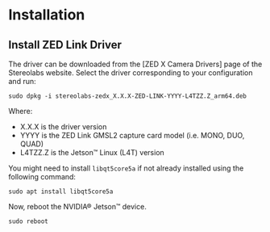 # Installation

## Install ZED Link Driver
The driver can be downloaded from the [ZED X Camera Drivers] page of the Stereolabs website. Select the driver corresponding to your configuration and run:

```
sudo dpkg -i stereolabs-zedx_X.X.X-ZED-LINK-YYYY-L4TZZ.Z_arm64.deb
```

Where:

 - X.X.X is the driver version
 - YYYY is the ZED Link GMSL2 capture card model (i.e. MONO, DUO, QUAD)
 - L4TZZ.Z is the Jetson™ Linux (L4T) version

 You might need to install `libqt5core5a` if not already installed using the following command:

 ```
 sudo apt install libqt5core5a
 ```

Now, reboot the NVIDIA® Jetson™ device.

```
sudo reboot
```